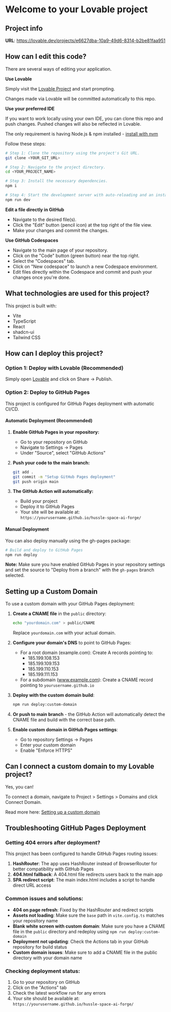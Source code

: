 # Welcome to your Lovable project

## Project info

**URL**: https://lovable.dev/projects/e6627dba-10a9-49d6-8314-b2be81faa951

## How can I edit this code?

There are several ways of editing your application.

**Use Lovable**

Simply visit the [Lovable Project](https://lovable.dev/projects/e6627dba-10a9-49d6-8314-b2be81faa951) and start prompting.

Changes made via Lovable will be committed automatically to this repo.

**Use your preferred IDE**

If you want to work locally using your own IDE, you can clone this repo and push changes. Pushed changes will also be reflected in Lovable.

The only requirement is having Node.js & npm installed - [install with nvm](https://github.com/nvm-sh/nvm#installing-and-updating)

Follow these steps:

```sh
# Step 1: Clone the repository using the project's Git URL.
git clone <YOUR_GIT_URL>

# Step 2: Navigate to the project directory.
cd <YOUR_PROJECT_NAME>

# Step 3: Install the necessary dependencies.
npm i

# Step 4: Start the development server with auto-reloading and an instant preview.
npm run dev
```

**Edit a file directly in GitHub**

- Navigate to the desired file(s).
- Click the "Edit" button (pencil icon) at the top right of the file view.
- Make your changes and commit the changes.

**Use GitHub Codespaces**

- Navigate to the main page of your repository.
- Click on the "Code" button (green button) near the top right.
- Select the "Codespaces" tab.
- Click on "New codespace" to launch a new Codespace environment.
- Edit files directly within the Codespace and commit and push your changes once you're done.

## What technologies are used for this project?

This project is built with:

- Vite
- TypeScript
- React
- shadcn-ui
- Tailwind CSS

## How can I deploy this project?

### Option 1: Deploy with Lovable (Recommended)

Simply open [Lovable](https://lovable.dev/projects/e6627dba-10a9-49d6-8314-b2be81faa951) and click on Share -> Publish.

### Option 2: Deploy to GitHub Pages

This project is configured for GitHub Pages deployment with automatic CI/CD.

#### Automatic Deployment (Recommended)

1. **Enable GitHub Pages in your repository:**
   - Go to your repository on GitHub
   - Navigate to Settings → Pages
   - Under "Source", select "GitHub Actions"

2. **Push your code to the main branch:**
   ```sh
   git add .
   git commit -m "Setup GitHub Pages deployment"
   git push origin main
   ```

3. **The GitHub Action will automatically:**
   - Build your project
   - Deploy it to GitHub Pages
   - Your site will be available at: `https://yourusername.github.io/hussle-space-ai-forge/`

#### Manual Deployment

You can also deploy manually using the gh-pages package:

```sh
# Build and deploy to GitHub Pages
npm run deploy
```

**Note:** Make sure you have enabled GitHub Pages in your repository settings and set the source to "Deploy from a branch" with the `gh-pages` branch selected.

## Setting up a Custom Domain

To use a custom domain with your GitHub Pages deployment:

1. **Create a CNAME file** in the `public` directory:
   ```bash
   echo "yourdomain.com" > public/CNAME
   ```
   Replace `yourdomain.com` with your actual domain.

2. **Configure your domain's DNS** to point to GitHub Pages:
   - For a root domain (example.com): Create A records pointing to:
     - 185.199.108.153
     - 185.199.109.153
     - 185.199.110.153
     - 185.199.111.153
   - For a subdomain (www.example.com): Create a CNAME record pointing to `yourusername.github.io`

3. **Deploy with the custom domain build**:
   ```bash
   npm run deploy:custom-domain
   ```

4. **Or push to main branch** - the GitHub Action will automatically detect the CNAME file and build with the correct base path.

5. **Enable custom domain in GitHub Pages settings**:
   - Go to repository Settings → Pages
   - Enter your custom domain
   - Enable "Enforce HTTPS"

## Can I connect a custom domain to my Lovable project?

Yes, you can!

To connect a domain, navigate to Project > Settings > Domains and click Connect Domain.

Read more here: [Setting up a custom domain](https://docs.lovable.dev/tips-tricks/custom-domain#step-by-step-guide)

## Troubleshooting GitHub Pages Deployment

### Getting 404 errors after deployment?

This project has been configured to handle GitHub Pages routing issues:

1. **HashRouter**: The app uses HashRouter instead of BrowserRouter for better compatibility with GitHub Pages
2. **404.html fallback**: A 404.html file redirects users back to the main app
3. **SPA redirect script**: The main index.html includes a script to handle direct URL access

### Common issues and solutions:

- **404 on page refresh**: Fixed by the HashRouter and redirect scripts
- **Assets not loading**: Make sure the `base` path in `vite.config.ts` matches your repository name
- **Blank white screen with custom domain**: Make sure you have a CNAME file in the `public` directory and redeploy using `npm run deploy:custom-domain`
- **Deployment not updating**: Check the Actions tab in your GitHub repository for build status
- **Custom domain issues**: Make sure to add a CNAME file in the public directory with your domain name

### Checking deployment status:

1. Go to your repository on GitHub
2. Click on the "Actions" tab
3. Check the latest workflow run for any errors
4. Your site should be available at: `https://yourusername.github.io/hussle-space-ai-forge/`
